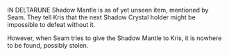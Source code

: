 IN DELTARUNE Shadow Mantle is as of yet unseen item, mentioned by <a onclick="loadFile('Seam.md')">Seam</a>. They tell Kris that the next Shadow Crystal holder might be impossible to defeat without it. 

However, when Seam tries to give the Shadow Mantle to Kris, it is nowhere to be found, possibly stolen.